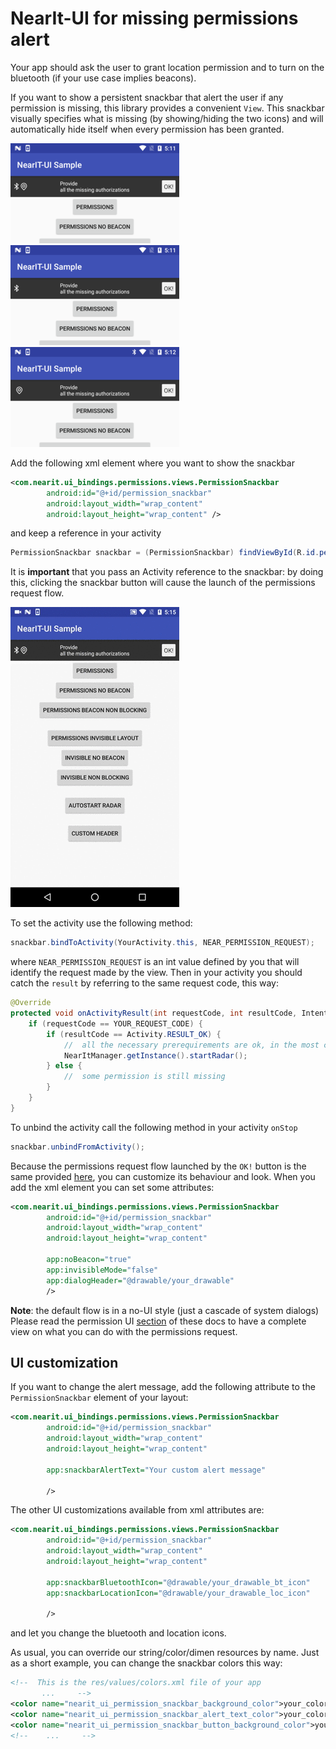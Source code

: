 # NearIt-UI for missing permissions alert

Your app should ask the user to grant location permission and to turn on the bluetooth (if your use case implies beacons).

If you want to show a persistent snackbar that alert the user if any permission is missing, this library provides a convenient `View`.
This snackbar visually specifies what is missing (by showing/hiding the two icons) and will automatically hide itself when every permission has been granted.

![missing_both](missing_both.png)
![missing_bt](missing_bt.png)
![missing_loc](missing_loc.png)

Add the following xml element where you want to show the snackbar

```xml
<com.nearit.ui_bindings.permissions.views.PermissionSnackbar
        android:id="@+id/permission_snackbar"
        android:layout_width="wrap_content"
        android:layout_height="wrap_content" />
```

and keep a reference in your activity

```java
PermissionSnackbar snackbar = (PermissionSnackbar) findViewById(R.id.permission_snackbar);
```

It is **important** that you pass an Activity reference to the snackbar: by doing this, clicking the snackbar button will cause the launch of the permissions request flow.

![snackbar](snackbar.gif)

To set the activity use the following method:

```java
snackbar.bindToActivity(YourActivity.this, NEAR_PERMISSION_REQUEST);
```

where `NEAR_PERMISSION_REQUEST` is an int value defined by you that will identify the request made by the view.
Then in your activity you should catch the `result` by referring to the same request code, this way:

```java
@Override
protected void onActivityResult(int requestCode, int resultCode, Intent data) {
    if (requestCode == YOUR_REQUEST_CODE) {
        if (resultCode == Activity.RESULT_OK) {
            //  all the necessary prerequirements are ok, in the most common scenarios you should start NearIT radar here
            NearItManager.getInstance().startRadar();
        } else {
            //  some permission is still missing
        }
    }
}
```

To unbind the activity call the following method in your activity `onStop`

```java
snackbar.unbindFromActivity();
```

Because the permissions request flow launched by the `OK!` button is the same provided [here](PERMISSIONS.md), you can customize its behaviour and look.
When you add the xml element you can set some attributes:

```xml
<com.nearit.ui_bindings.permissions.views.PermissionSnackbar
        android:id="@+id/permission_snackbar"
        android:layout_width="wrap_content"
        android:layout_height="wrap_content"
        
        app:noBeacon="true"
        app:invisibleMode="false"
        app:dialogHeader="@drawable/your_drawable"
        />
```

**Note**: the default flow is in a no-UI style (just a cascade of system dialogs)
Please read the permission UI [section](PERMISSIONS.md) of these docs to have a complete view on what you can do with the permissions request.

## UI customization

If you want to change the alert message, add the following attribute to the `PermissionSnackbar` element of your layout:

```xml
<com.nearit.ui_bindings.permissions.views.PermissionSnackbar
        android:id="@+id/permission_snackbar"
        android:layout_width="wrap_content"
        android:layout_height="wrap_content"
        
        app:snackbarAlertText="Your custom alert message"
        
        />
```

The other UI customizations available from xml attributes are:

```xml
<com.nearit.ui_bindings.permissions.views.PermissionSnackbar
        android:id="@+id/permission_snackbar"
        android:layout_width="wrap_content"
        android:layout_height="wrap_content"
        
        app:snackbarBluetoothIcon="@drawable/your_drawable_bt_icon"
        app:snackbarLocationIcon="@drawable/your_drawable_loc_icon"
        
        />
```

and let you change the bluetooth and location icons.

As usual, you can override our string/color/dimen resources by name. Just as a short example, you can change the snackbar colors this way:
```xml
<!--  This is the res/values/colors.xml file of your app
       ...     -->
<color name="nearit_ui_permission_snackbar_background_color">your_color</color>
<color name="nearit_ui_permission_snackbar_alert_text_color">your_color</color>
<color name="nearit_ui_permission_snackbar_button_background_color">your_color</color>
<!--    ...     -->
```